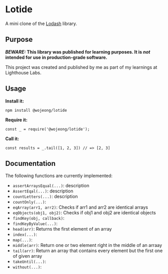 # Lotide

A mini clone of the [Lodash](https://lodash.com) library.

## Purpose

**_BEWARE:_ This library was published for learning purposes. It is _not_ intended for use in production-grade software.**

This project was created and published by me as part of my learnings at Lighthouse Labs. 

## Usage

**Install it:**

`npm install @wojeong/lotide`

**Require it:**

`const _ = require('@wojeong/lotide');`

**Call it:**

`const results = _.tail([1, 2, 3]) // => [2, 3]`

## Documentation

The following functions are currently implemented:

* `assertArraysEqual(...)`: description
* `AssertEqal(...)`: description
* `countLetters(...)`: description
* `countOnly(...)`:
* `eqArray(arr1, arr2)`: Checks if arr1 and arr2 are identical arrays
* `eqObjects(obj1, obj2)`: Checks if obj1 and obj2 are identical objects
* `findKey(obj, callback)`: 
* `findKeyByValue(...)`:
* `head(arr)`: Returns the first element of an array
* `index(...)`:
* `map(...)`:
* `middle(arr)`: Return one or two element right in the middle of an arraay
* `tail(arr)`: Return an array that contains every element but the first one of given array
* `takeUntil(...)`:
* `without(...)`: